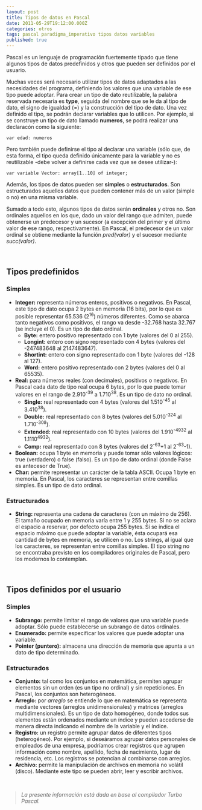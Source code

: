```yaml
---
layout: post
title: Tipos de datos en Pascal
date: 2011-05-29T19:12:00.000Z
categories: otros
tags: pascal paradigma_imperativo tipos datos variables
published: true
---
```


Pascal es un lenguaje de programación fuertemente tipado que tiene algunos tipos de datos predefinidos y otros que pueden ser definidos por el usuario.

Muchas veces será necesario utilizar tipos de datos adaptados a las necesidades del programa, definiendo los valores que una variable de ese tipo puede adoptar. Para crear un tipo de dato reutilizable, la palabra reservada necesaria es **type**, seguida del nombre que se le da al tipo de dato, el signo de igualdad (=) y la construcción del tipo de dato. Una vez definido el tipo, se podrán declarar variables que lo utilicen. Por ejemplo, si se construye un tipo de dato llamado **numeros**, se podrá realizar una declaracón como la siguiente:
<pre><code>var edad: numeros</code></pre>

Pero también puede definirse el tipo al declarar una variable (sólo que, de esta forma, el tipo queda definido únicamente para la variable y no es reutilizable -debe volver a definirse cada vez que se desee utilizar-): 
<pre><code>var variable Vector: array[1..10] of integer;</code></pre>

Además, los tipos de datos pueden ser **simples** o **estructurados**. Son estructurados aquellos datos que pueden contener más de un valor (simple o no) en una misma variable.

Sumado a todo esto, algunos tipos de datos serán **ordinales** y otros no. Son ordinales aquellos en los que, dado un valor del rango que admiten, puede obtenerse un predecesor y un sucesor (a excepción del primer y el último valor de ese rango, respectivamente). En Pascal, el predecesor de un valor ordinal se obtiene mediante la función _pred(valor)_ y el sucesor mediante _succ(valor)_.

&nbsp;

## Tipos predefinidos

### Simples

  * **Integer:** representa números enteros, positivos o negativos. En Pascal, este tipo de dato ocupa 2 bytes en memoria (16 bits), por lo que es posible representar 65.536 (2<sup>16</sup>) números diferentes. Como se abarca tanto negativos como positivos, el rango va desde -32.768 hasta 32.767 (se incluye el 0). Es un tipo de dato ordinal. 
      * **Byte:** entero positivo representado con 1 byte (valores del 0 al 255).
      * **Longint:** entero con signo representado con 4 bytes (valores del -247483648 al 2147483647).
      * **Shortint:** entero con signo representado con 1 byte (valores del -128 al 127).
      * **Word:** entero positivo representado con 2 bytes (valores del 0 al 65535).
  * **Real:** para números reales (con decimales), positivos o negativos. En Pascal cada dato de tipo real ocupa 6 bytes, por lo que puede tomar valores en el rango de 2.910<sup>-39</sup> a 1.710<sup>38</sup>. Es un tipo de dato no ordinal. 
      * **Single:** real representado con 4 bytes (valores del 1.510<sup>-45</sup> al 3.410<sup>38</sup>).
      * **Double:** real representado con 8 bytes (valores del 5.010<sup>-324</sup> al 1.710<sup>-308</sup>).
      * **Extended:** real representado con 10 bytes (valores del 1.910<sup>-4932</sup> al 1.1110<sup>4932</sup>).
      * **Comp:** real representado con 8 bytes (valores del 2<sup>-63</sup>+1 al 2<sup>-63</sup>-1).
  * **Boolean:** ocupa 1 byte en memoria y puede tomar sólo valores lógicos: true (verdadero) o false (falso). Es un tipo de dato ordinal (donde False es antecesor de True).
  * **Char:** permite representar un carácter de la tabla ASCII. Ocupa 1 byte en memoria. En Pascal, los caracteres se representan entre comillas simples. Es un tipo de dato ordinal.

### Estructurados

  * **String:** representa una cadena de caracteres (con un máximo de 256). El tamaño ocupado en memoria varía entre 1 y 255 bytes. Si no se aclara el espacio a reservar, por defecto ocupa 255 bytes. Si se indica el espacio máximo que puede adoptar la variable, ésta ocupará esa cantidad de bytes en memoria, se utilicen o no. Los strings, al igual que los caracteres, se representan entre comillas simples. El tipo string no se encontraba previsto en los compiladores originales de Pascal, pero los modernos lo contemplan.

&nbsp;

## Tipos definidos por el usuario

### Simples

  * **Subrango:** permite limitar el rango de valores que una variable puede adoptar. Sólo puede establecerse un subrango de datos ordinales.
  * **Enumerado:** permite especificar los valores que puede adoptar una variable.
  * **Pointer (puntero):** almacena una dirección de memoria que apunta a un dato de tipo determinado.

### Estructurados

  * **Conjunto:** tal como los conjuntos en matemática, permiten agrupar elementos sin un orden (es un tipo no ordinal) y sin repeticiones. En Pascal, los conjuntos son heterogéneos.
  * **Arreglo:** por _arreglo_ se entiende lo que en matemática se representa mediante vectores (arreglos unidimensionales) y matrices (arreglos multidimensionales). Es un tipo de dato homogéneo, donde todos sus elementos están ordenados mediante un índice y pueden accederse de manera directa indicando el nombre de la variable y el índice.
  * **Registro:** un registro permite agrupar datos de diferentes tipos (heterogéneo). Por ejemplo, si deseáramos agrupar datos personales de empleados de una empresa, podríamos crear registros que agrupen información como nombre, apellido, fecha de nacimiento, lugar de residencia, etc. Los registros se potencian al combinarse con arreglos.
  * **Archivo:** permite la manipulación de archivos en memoria no volátil (disco). Mediante este tipo se pueden abrir, leer y escribir archivos.

&nbsp;

> _La presente información está dada en base al compilador Turbo Pascal._

&nbsp;
